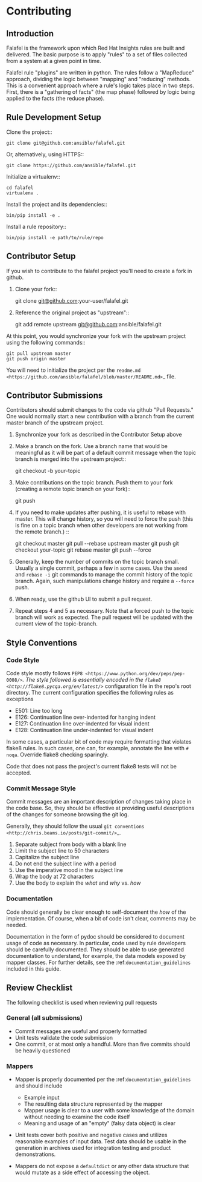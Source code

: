 # Contributing 

## Introduction

Falafel is the framework upon which Red Hat Insights rules are built and
delivered.  The basic purpose is to apply "rules" to a set of files collected
from a system at a given point in time.

Falafel rule "plugins" are written in python.  The rules follow a
"MapReduce" approach, dividing the logic between "mapping" and
"reducing" methods.  This is a convenient approach where a rule's logic
takes place in two steps.  First, there is a "gathering of facts" (the
map phase) followed by logic being applied to the facts (the reduce
phase).


## Rule Development Setup

Clone the project::

    git clone git@github.com:ansible/falafel.git

Or, alternatively, using HTTPS::

    git clone https://github.com/ansible/falafel.git

Initialize a virtualenv::

    cd falafel
    virtualenv .

Install the project and its dependencies::

    bin/pip install -e .

Install a rule repository::

    bin/pip install -e path/to/rule/repo


## Contributor Setup

If you wish to contribute to the falafel project you'll need to create a fork in github.

1. Clone your fork::

    git clone git@github.com:your-user/falafel.git

2. Reference the original project as "upstream"::

    git add remote upstream git@github.com:ansible/falafel.git

At this point, you would synchronize your fork with the upstream project
using the following commands::

    git pull upstream master
    git push origin master

You will need to initialize the project per the
`readme.md <https://github.com/ansible/falafel/blob/master/README.md>`_
file.


## Contributor Submissions

Contributors should submit changes to the code via github "Pull
Requests."  One would normally start a new contribution with a branch
from the current master branch of the upstream project.

1. Synchronize your fork as described in the Contributor Setup above

2. Make a branch on the fork.  Use a branch name that would be
   meaningful as it will be part of a default commit message when the
   topic branch is merged into the upstream project::

    git checkout -b your-topic

3. Make contributions on the topic branch.  Push them to your fork
   (creating a remote topic branch on your fork)::

    git push

4. If you need to make updates after pushing, it is useful to rebase
   with master.  This will change history, so you will need to force the
   push (this is fine on a topic branch when other developers are not
   working from the remote branch.) ::

    git checkout master
    git pull --rebase upstream master
    git push
    git checkout your-topic
    git rebase master
    git push --force

5. Generally, keep the number of commits on the topic branch small.
   Usually a single commit, perhaps a few in some cases.  Use the
   ``amend`` and ``rebase -i`` git commands to manage the commit history
   of the topic branch.  Again, such manipulations change history and
   require a ``--force`` push.

6. When ready, use the github UI to submit a pull request.

7. Repeat steps 4 and 5 as necessary.  Note that a forced push to the
   topic branch will work as expected.  The pull request will be
   updated with the current view of the topic-branch.


## Style Conventions


### Code Style

Code style mostly follows `PEP8 <https://www.python.org/dev/peps/pep-0008/>`_.
The style followed is essentially encoded in the
`flake8 <http://flake8.pycqa.org/en/latest/>`_ configuration file in the
repo's root directory.  The current configuration specifies the
following rules as exceptions

- E501: Line too long
- E126: Continuation line over-indented for hanging indent
- E127: Continuation line over-indented for visual indent
- E128: Continuation line under-indented for visual indent

In some cases, a particular bit of code may require formatting that
violates flake8 rules.  In such cases, one can, for example, annotate
the line with ``# noqa``.  Override flake8 checking sparingly. 

Code that does not pass the project's current flake8 tests
will not be accepted.


### Commit Message Style

Commit messages are an important description of changes taking place in
the code base. So, they should be effective at providing useful
descriptions of the changes for someone browsing the git log.

Generally, they should follow the usual
`git conventions <http://chris.beams.io/posts/git-commit/>`_.

1. Separate subject from body with a blank line
2. Limit the subject line to 50 characters
3. Capitalize the subject line
4. Do not end the subject line with a period
5. Use the imperative mood in the subject line
6. Wrap the body at 72 characters
7. Use the body to explain the *what* and *why* vs. *how*


### Documentation

Code should generally be clear enough to self-document the *how* of the
implementation.  Of course, when a bit of code isn't clear, comments may
be needed.

Documentation in the form of pydoc should be considered to document
usage of code as necessary.  In particular, code used by rule developers
should be carefully documented.  They should be able to use generated
documentation to understand, for example, the data models exposed by
mapper classes.  For further details, see the
:ref:`documentation_guidelines` included in this guide.


## Review Checklist

The following checklist is used when reviewing pull requests


### General (all submissions)

- Commit messages are useful and properly formatted
- Unit tests validate the code submission
- One commit, or at most only a handful.  More than five commits should
  be heavily questioned


### Mappers

- Mapper is properly documented per the :ref:`documentation_guidelines`
  and should include

   - Example input 
   - The resulting data structure represented by the mapper
   - Mapper usage is clear to a user with some knowledge of the domain
     without needing to examine the code itself
   - Meaning and usage of an "empty" (falsy data object) is clear

- Unit tests cover both positive and negative cases and utilizes
  reasonable examples of input data. Test data should be usable in the
  generation in archives used for integration testing and product
  demonstrations.

- Mappers do not expose a ``defaultdict`` or any other data structure that
  would mutate as a side effect of accessing the object.
